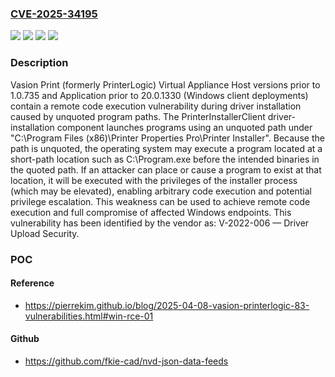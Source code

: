 ### [CVE-2025-34195](https://cve.mitre.org/cgi-bin/cvename.cgi?name=CVE-2025-34195)
![](https://img.shields.io/static/v1?label=Product&message=Print%20Application&color=blue)
![](https://img.shields.io/static/v1?label=Product&message=Print%20Virtual%20Appliance%20Host&color=blue)
![](https://img.shields.io/static/v1?label=Version&message=*%20&color=brightgreen)
![](https://img.shields.io/static/v1?label=Vulnerability&message=CWE-434%20Unrestricted%20Upload%20of%20File%20with%20Dangerous%20Type&color=brightgreen)

### Description

Vasion Print (formerly PrinterLogic) Virtual Appliance Host versions prior to 1.0.735 and Application prior to 20.0.1330 (Windows client deployments) contain a remote code execution vulnerability during driver installation caused by unquoted program paths. The PrinterInstallerClient driver-installation component launches programs using an unquoted path under "C:\Program Files (x86)\Printer Properties Pro\Printer Installer". Because the path is unquoted, the operating system may execute a program located at a short-path location such as C:\Program.exe before the intended binaries in the quoted path. If an attacker can place or cause a program to exist at that location, it will be executed with the privileges of the installer process (which may be elevated), enabling arbitrary code execution and potential privilege escalation. This weakness can be used to achieve remote code execution and full compromise of affected Windows endpoints. This vulnerability has been identified by the vendor as: V-2022-006 — Driver Upload Security.

### POC

#### Reference
- https://pierrekim.github.io/blog/2025-04-08-vasion-printerlogic-83-vulnerabilities.html#win-rce-01

#### Github
- https://github.com/fkie-cad/nvd-json-data-feeds

